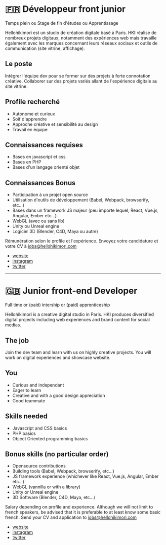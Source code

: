 # 🇫🇷 Développeur front junior

Temps plein ou Stage de fin d'études ou Apprentissage

Hellohikimori est un studio de création digitale basé à Paris. HKI réalise de nombreux projets digitaux, notamment des expériences web mais travaille également avec les marques concernant leurs réseaux sociaux et outils de communication (site vitrine, affichage).

## Le poste
Intégrer l'équipe dev pour se former sur des projets à forte connotation créative. Collaborer sur des projets variés allant de l'expérience digitale au site vitrine.

## Profile recherché
- Autonome et curieux
- Soif d'apprendre
- Approche créative et sensibilité au design
- Travail en équipe

## Connaissances requises
- Bases en javascript et css
- Bases en PHP
- Bases d'un langage orienté objet

## Connaissances Bonus
- Participation à un projet open source
- Utilisation d'outils de développement (Babel, Webpack, browserify, etc...)
- Bases dans un framework JS majeur (peu importe lequel, React, Vue.js, Angular, Ember etc...)
- WebGL (avec ou sans lib)
- Unity ou Unreal engine
- Logiciel 3D (Blender, C4D, Maya ou autre)

Rémunération selon le profile et l'expérience.
Envoyez votre candidature et votre CV à jobs@hellohikimori.com

- [website](http://hellohikimori.com/)
- [instagram](https://www.instagram.com/hellohikimori_paris)
- [twitter](twitter.com/hellohikimori)

-------------
# 🇬🇧 Junior front-end Developer 

Full time or (paid) intership or (paid) apprenticeship

Hellohikimori is a creative digital studio in Paris. HKI produces diversified digital projects including web experiences and brand content for social medias.

## The job
Join the dev team and learn with us on highly creative projects. You will work on digital experiences and showcase website.

## You
- Curious and independant
- Eager to learn
- Creative and with a good design appreciation
- Good teammate

## Skills needed
- Javascript and CSS basics
- PHP basics
- Object Oriented programming basics

## Bonus skills (no particular order)
- Opensource contributions
- Building tools (Babel, Webpack, browserify, etc...)
- JS framework experience (whichever like React, Vue.js, Angular, Ember etc...)
- WebGL (vannilla or with a library)
- Unity or Unreal engine
- 3D Software (Blender, C4D, Maya, etc...)

Salary depending on profile and experience.
Although we will not limit to french speakers, be advised that it is preferable to at least know some basic french.
Send your CV and application to jobs@hellohikimori.com

- [website](http://hellohikimori.com/)
- [instagram](https://www.instagram.com/hellohikimori_paris)
- [twitter](twitter.com/hellohikimori)

